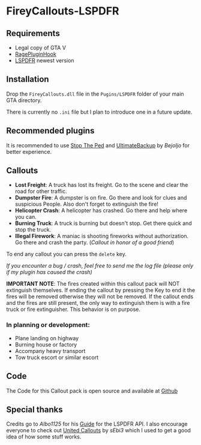 # FireyCallouts-LSPDFR## Requirements- Legal copy of GTA V- [RagePluginHook](https://ragepluginhook.net/Downloads.aspx?Category=1)- [LSPDFR](https://www.lcpdfr.com/downloads/gta5mods/g17media/7792-lspd-first-response/) newest version## InstallationDrop the `FireyCallouts.dll` file in the `Pugins/LSPDFR` folder of your main GTA directory.There is currently no `.ini` file but I plan to introduce one in a future update.## Recommended pluginsIt is recommended to use [Stop The Ped](https://www.bejoijo.com/post/stop-the-ped) and [UltimateBackup](https://www.bejoijo.com/post/ultimate-backup) by *BejoIjo* for better experience.## Callouts- **Lost Freight**: A truck has lost its freight. Go to the scene and clear the road for other traffic.- **Dumpster Fire**: A dumpster is on fire. Go there and look for clues and suspicious People. Also don't forget to extinguish the fire!- **Helicopter Crash**: A helicopter has crashed. Go there and help where you can.- **Burning Truck**: A truck is burning but doesn't stop. Get there quick and stop the truck.- **Illegal Firework**: A maniac is shooting fireworks without authorization. Go there and crash the party. (*Callout in honor of a good friend*)To end any callout you can press the `delete` key.*If you encounter a bug / crash, feel free to send me the log file (please only if my plugin has caused the crash)***IMPORTANT NOTE**: The fires created within this callout pack will NOT extinguish themselves. If ending the callout by pressing the Key to end it the fires will be removed otherwise they will not be removed. If the callout ends and the fires are still present, the only way to extinguish them is with a fire truck or fire extinguisher. This behavior is on purpose.### In planning or development:- Plane landing on highway- Burning house or factory- Accompany heavy transport- Tow truck escort or similar escort## CodeThe Code for this Callout pack is open source and available at [Github](https://github.com/Tim-orius/FireyCallouts)## Special thanksCredits go to *Albo1125* for his [Guide](https://github.com/LMSDev/LSPDFR-API/blob/master/API%20Documentation/Guide%20to%20using%20the%20LSPDFR%20API%20and%20Documentation%20-%20Albo1125.pdf) for the LSPDFR API.I also encourage everyone to check out [United Callouts](https://github.com/sEbi3/UnitedCallouts) by *sEbi3* which I used to get a good idea of how some stuff works.